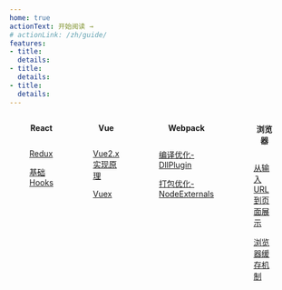 ```yaml
---
home: true
actionText: 开始阅读 →
# actionLink: /zh/guide/
features:
- title: 
  details: 
- title: 
  details: 
- title: 
  details: 
---
```


<div class="home-content-wrap">

<div class="home-item">
<div class="home-item-title">
  <p class="home-title">React</p>
</div>

[Redux](/react/redux.html)

[基础 Hooks](/react/base-hooks.html)

</div>

<div class="home-item">
<div class="home-item-title">
  <p class="home-title">Vue</p>
</div>

[Vue2.x实现原理](/vue/implementation-principle.html)

[Vuex](/vue/vuex.html)

</div>

<div class="home-item">
<div class="home-item-title">
  <p class="home-title">Webpack</p>
</div>

[编译优化-DllPlugin](/webpack/dll-plugin.html)

[打包优化-NodeExternals](/webpack/webpack-node-externals.html)

</div>

<div class="home-item">
<div class="home-item-title">
  <p class="home-title">浏览器</p>
</div>

[从输入URL到页面展示](/browser/input-url-to-page.html)

[浏览器缓存机制](/browser/browser-cache.html)

</div>

</div>

<style>
p > code, li > code {
  background-color: #fff5f5!important;
  color: #ff502c!important;
}

.home-content-wrap {
  width: 100%;
  display: flex;
  justify-content: center;
}
.home-item {
  padding: 0 35px;
}
.home-item-title {
  text-align: center;
}
.home-icon {
  vertical-align: middle;
  width: 32px;
  height: 32px;
  margin-bottom: 8px;
}
.home-title {
  display: inline-block;
  font-weight: bold;

}
@media screen and (max-width: 500px) {
  .home-content-wrap {
    display: block;
  }
  .home-item {
    padding: 0;
  }
  .home-item-title {
    text-align: left;
  }
}
</style>